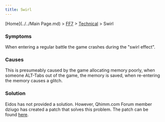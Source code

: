 ```yaml
---
title: Swirl
---
```


[Home](../../Main Page.md) > [FF7](../../FF7.md) > [Technical](../Technical.md) > Swirl

### Symptoms

When entering a regular battle the game crashes during the "swirl effect".

### Causes

This is presumeably caused by the game allocating memory poorly, when someone ALT-Tabs out of the game, the memory is saved, when re-entering the memory causes a glitch.

### Solution

Eidos has not provided a solution. However, Qhimm.com Forum member dziugo has created a patch that solves this problem. The patch can be found [here](http://forums.qhimm.com/index.php?topic=5572.0).
